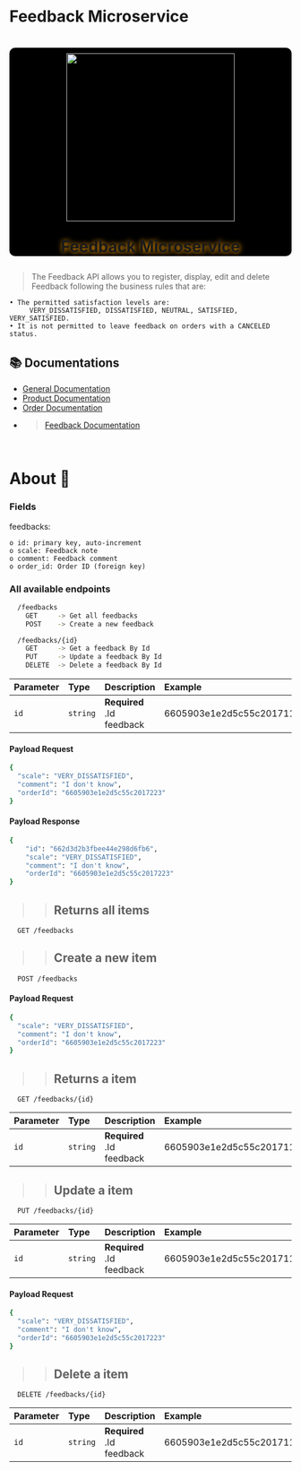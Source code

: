 # Feedback Microservice

<h1 align="center" style="text-align: center; background-color: #000; border-radius: 10px">  
    <img src = "https://github.com/ThiagoMdO/SpringBoot_Challenge_Book_Store/assets/128644651/6a67ae4f-afb2-4602-9326-b4fc97882cae" style="margin-top: 10px; height: 300px; width: 300px ">
    <p style="text-shadow : 1px 1px 10px orange">Feedback Microservice</p>
</h1>


>The Feedback API allows you to register, display, edit and delete Feedback following the business rules that are:

    • The permitted satisfaction levels are:
         VERY_DISSATISFIED, DISSATISFIED, NEUTRAL, SATISFIED, VERY_SATISFIED.
    • It is not permitted to leave feedback on orders with a CANCELED status.


## 📚 Documentations

- [General Documentation](https://github.com/ThiagoMdO/SpringBoot_Challenge_Book_Store)
- [Product Documentation](https://github.com/ThiagoMdO/SpringBoot_Challenge_Book_Store/tree/main/ms-products)
- [Order Documentation](https://github.com/ThiagoMdO/SpringBoot_Challenge_Book_Store/tree/main/ms-orders)
- >[Feedback Documentation](https://github.com/ThiagoMdO/SpringBoot_Challenge_Book_Store/tree/main/ms-feedback)


<br/>

<h1>About 🤝</h1>

### Fields
feedbacks:

    o id: primary key, auto-increment
    o scale: Feedback note
    o comment: Feedback comment
    o order_id: Order ID (foreign key)

### All available endpoints

```bash
  /feedbacks
    GET     -> Get all feedbacks
    POST    -> Create a new feedback

  /feedbacks/{id}
    GET     -> Get a feedback By Id
    PUT     -> Update a feedback By Id
    DELETE  -> Delete a feedback By Id 
```
| Parameter   | Type       | Description                           | Example |
| :---------- | :--------- | :---------------------------------- | :------------|
| `id` | `string` | **Required** .Id feedback | 6605903e1e2d5c55c2017111

#### Payload Request
```bash
{
  "scale": "VERY_DISSATISFIED",
  "comment": "I don't know",
  "orderId": "6605903e1e2d5c55c2017223"
}
```

#### Payload Response
```bash
{
    "id": "662d3d2b3fbee44e298d6fb6",
    "scale": "VERY_DISSATISFIED",
    "comment": "I don't know",
    "orderId": "6605903e1e2d5c55c2017223"
}
```

>>## Returns all items

```http
  GET /feedbacks
```

>>## Create a new item

```http
  POST /feedbacks
```

#### Payload Request

```bash
{
  "scale": "VERY_DISSATISFIED",
  "comment": "I don't know",
  "orderId": "6605903e1e2d5c55c2017223"
}
```

>>## Returns a item

```http
  GET /feedbacks/{id}
```
| Parameter   | Type       | Description                           | Example |
| :---------- | :--------- | :---------------------------------- | :------------|
| `id` | `string` | **Required** .Id feedback | 6605903e1e2d5c55c2017111


>>## Update a item

```http
  PUT /feedbacks/{id}
```
| Parameter   | Type       | Description                           | Example |
| :---------- | :--------- | :---------------------------------- | :------------|
| `id` | `string` | **Required** .Id feedback | 6605903e1e2d5c55c2017111

#### Payload Request
```bash
{
  "scale": "VERY_DISSATISFIED",
  "comment": "I don't know",
  "orderId": "6605903e1e2d5c55c2017223"
}
```

>>## Delete a item

```http
  DELETE /feedbacks/{id}
```
| Parameter   | Type       | Description                           | Example |
| :---------- | :--------- | :---------------------------------- | :------------|
| `id` | `string` | **Required** .Id feedback | 6605903e1e2d5c55c2017111
